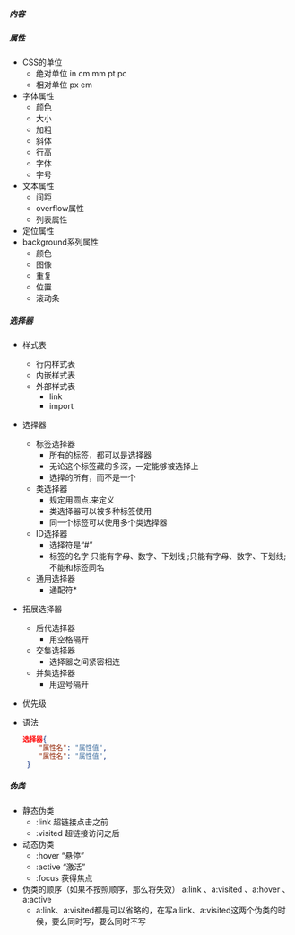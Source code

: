 
##### 内容

##### 属性
- CSS的单位
  - 绝对单位 in cm mm pt pc
  - 相对单位 px em
- 字体属性
  - 颜色
  - 大小
  - 加粗
  - 斜体
  - 行高 
  - 字体
  - 字号
- 文本属性
  - 间距
  - overflow属性
  - 列表属性
- 定位属性
- background系列属性
  - 颜色
  - 图像
  - 重复
  - 位置
  - 滚动条
##### 选择器
- 样式表
  - 行内样式表
  - 内嵌样式表
  - 外部样式表
    - link
    - import
    
- 选择器
  - 标签选择器
    - 所有的标签，都可以是选择器
    - 无论这个标签藏的多深，一定能够被选择上
    - 选择的所有，而不是一个
  - 类选择器
    - 规定用圆点.来定义
    - 类选择器可以被多种标签使用
    - 同一个标签可以使用多个类选择器 
  - ID选择器
    - 选择符是“#”
    - 标签的名字 只能有字母、数字、下划线 ;只能有字母、数字、下划线; 不能和标签同名
  - 通用选择器
    - 通配符*
    
- 拓展选择器
  - 后代选择器
    - 用空格隔开
  - 交集选择器
    - 选择器之间紧密相连
  - 并集选择器
    - 用逗号隔开
- 优先级
- 语法
  ```json
  选择器{
	  "属性名": "属性值",
	  "属性名": "属性值",
   }
  ``` 
##### 伪类
- 静态伪类
  - :link 超链接点击之前
  - :visited 超链接访问之后
- 动态伪类
  - :hover “悬停”
  - :active	“激活”
  - :focus 获得焦点
- 伪类的顺序（如果不按照顺序，那么将失效）
  a:link 、a:visited 、a:hover 、a:active
  - a:link、a:visited都是可以省略的，在写a:link、a:visited这两个伪类的时候，要么同时写，要么同时不写
  
  
